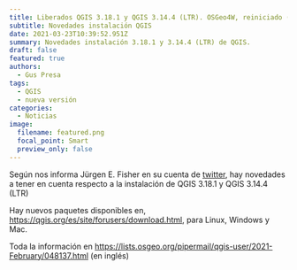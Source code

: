 ```yaml
---
title: Liberados QGIS 3.18.1 y QGIS 3.14.4 (LTR). OSGeo4W, reiniciado ("reboot")
subtitle: Novedades instalación QGIS
date: 2021-03-23T10:39:52.951Z
summary: Novedades instalación 3.18.1 y 3.14.4 (LTR) de QGIS.
draft: false
featured: true
authors:
  - Gus Presa
tags:
  - QGIS
  - nueva versión
categories:
  - Noticias
image:
  filename: featured.png
  focal_point: Smart
  preview_only: false
---
```

Según nos informa Jürgen  E. Fisher en su cuenta de [twitter](https://twitter.com/JuergenEFischer/status/1373923127852474369), hay novedades a tener en cuenta respecto a la instalación de QGIS 3.18.1 y QGIS 3.14.4 (LTR)

Hay nuevos paquetes disponibles en, <https://qgis.org/es/site/forusers/download.html>, para Linux, Windows y Mac.

Toda la información en <https://lists.osgeo.org/pipermail/qgis-user/2021-February/048137.html> (en inglés)